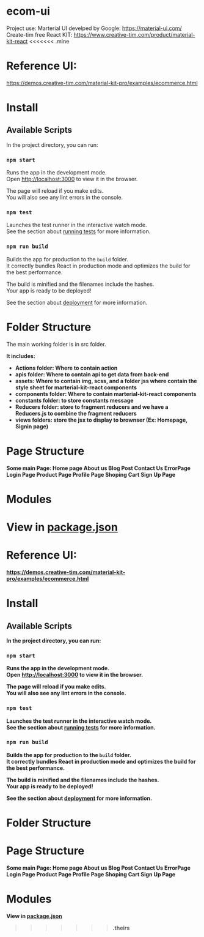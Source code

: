 # ecom-ui
Project use:
Marterial UI develped by Google: https://material-ui.com/
Create-tim free React KIT: https://www.creative-tim.com/product/material-kit-react
<<<<<<< .mine

# Reference UI: 
https://demos.creative-tim.com/material-kit-pro/examples/ecommerce.html


# Install
## Available Scripts

In the project directory, you can run:

### `npm start`

Runs the app in the development mode.<br>
Open [http://localhost:3000](http://localhost:3000) to view it in the browser.

The page will reload if you make edits.<br>
You will also see any lint errors in the console.

### `npm test`

Launches the test runner in the interactive watch mode.<br>
See the section about [running tests](https://facebook.github.io/create-react-app/docs/running-tests) for more information.

### `npm run build`

Builds the app for production to the `build` folder.<br>
It correctly bundles React in production mode and optimizes the build for the best performance.

The build is minified and the filenames include the hashes.<br>
Your app is ready to be deployed!

See the section about [deployment](https://facebook.github.io/create-react-app/docs/deployment) for more information.

# Folder Structure

The main working folder is in src folder.

<strong>It includes: <strong>
- Actions folder: Where to contain action 
- apis folder: Where to contain api to get data from back-end 
- assets: Where to contain img, scss, and a folder jss where  contain the style sheet for marterial-kit-react components
- components folder: Where to contain marterial-kit-react components 
- constants folder: to store constants message
- Reducers folder: store to fragment reducers and we have a Reducers.js to combine the fragment reducers
- views folders: store the jsx to display to brownser (Ex: Homepage, Signin page)

# Page Structure

Some main Page:
Home page
About us
Blog Post
Contact Us
ErrorPage
Login Page
Product Page
Profile Page
Shoping Cart
Sign Up Page



# Modules

View in [package.json](https://github.com/lethanhlong257/ecom-ui/blob/master/ecom-ui/package.json)
=======

# Reference UI: 
https://demos.creative-tim.com/material-kit-pro/examples/ecommerce.html


# Install
## Available Scripts

In the project directory, you can run:

### `npm start`

Runs the app in the development mode.<br>
Open [http://localhost:3000](http://localhost:3000) to view it in the browser.

The page will reload if you make edits.<br>
You will also see any lint errors in the console.

### `npm test`

Launches the test runner in the interactive watch mode.<br>
See the section about [running tests](https://facebook.github.io/create-react-app/docs/running-tests) for more information.

### `npm run build`

Builds the app for production to the `build` folder.<br>
It correctly bundles React in production mode and optimizes the build for the best performance.

The build is minified and the filenames include the hashes.<br>
Your app is ready to be deployed!

See the section about [deployment](https://facebook.github.io/create-react-app/docs/deployment) for more information.

# Folder Structure

# Page Structure

Some main Page:
Home page
About us
Blog Post
Contact Us
ErrorPage
Login Page
Product Page
Profile Page
Shoping Cart
Sign Up Page



# Modules

View in [package.json](https://github.com/lethanhlong257/ecom-ui/blob/master/ecom-ui/package.json)











>>>>>>> .theirs
